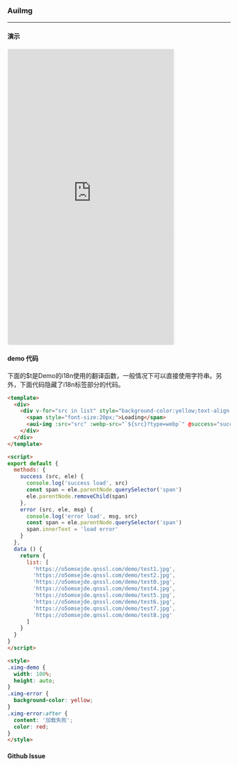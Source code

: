 <!-- ---
nav: zh-CN
--- -->


### AuiImg

---

#### 演示

 <div style="width:377px;height:667px;display:inline-block;border:1px dashed #ececec;border-radius:5px;overflow:hidden;">
   <iframe src="https://afexteam.github.io/aui-m-demo/#/component/aui-img" width="375" height="667" border="0" frameborder="0"></iframe>
 </div>

#### demo 代码

<p class="tip">下面的$t是Demo的i18n使用的翻译函数，一般情况下可以直接使用字符串。另外，下面代码隐藏了i18n标签部分的代码。</p>

``` html
<template>
  <div>
    <div v-for="src in list" style="background-color:yellow;text-align:center;">
      <span style="font-size:20px;">Loading</span>
      <aui-img :src="src" :webp-src="`${src}?type=webp`" @success="success" @error="error" class="ximg-demo" error-class="ximg-error" :offset="-100" container="#aui_view_box_body"></aui-img>
    </div>
  </div>
</template>

<script>
export default {
  methods: {
    success (src, ele) {
      console.log('success load', src)
      const span = ele.parentNode.querySelector('span')
      ele.parentNode.removeChild(span)
    },
    error (src, ele, msg) {
      console.log('error load', msg, src)
      const span = ele.parentNode.querySelector('span')
      span.innerText = 'load error'
    }
  },
  data () {
    return {
      list: [
        'https://o5omsejde.qnssl.com/demo/test1.jpg',
        'https://o5omsejde.qnssl.com/demo/test2.jpg',
        'https://o5omsejde.qnssl.com/demo/test0.jpg',
        'https://o5omsejde.qnssl.com/demo/test4.jpg',
        'https://o5omsejde.qnssl.com/demo/test5.jpg',
        'https://o5omsejde.qnssl.com/demo/test6.jpg',
        'https://o5omsejde.qnssl.com/demo/test7.jpg',
        'https://o5omsejde.qnssl.com/demo/test8.jpg'
      ]
    }
  }
}
</script>

<style>
.ximg-demo {
  width: 100%;
  height: auto;
}
.ximg-error {
  background-color: yellow;
}
.ximg-error:after {
  content: '加载失败';
  color: red;
}
</style>

```


#### Github Issue